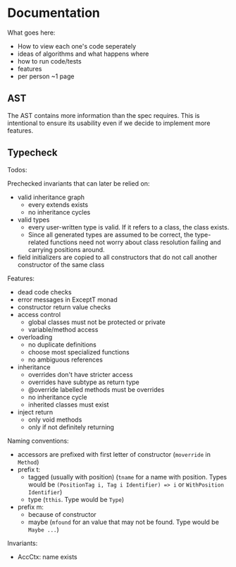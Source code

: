 # Documentation

What goes here:

- How to view each one's code seperately
- ideas of algorithms and what happens where
- how to run code/tests
- features
- per person ~1 page

## AST

The AST contains more information than the spec requires.
This is intentional to ensure its usability even if we decide to implement more features.

## Typecheck

Todos:

Prechecked invariants that can later be relied on:

- valid inheritance graph
  - every extends exists
  - no inheritance cycles
- valid types
  - every user-written type is valid. If it refers to a class, the class exists.
  - Since all generated types are assumed to be correct, the type-related functions need not worry about class resolution failing and carrying positions around.
- field initializers are copied to all constructors that do not call another constructor of the same class

Features:

- dead code checks
- error messages in ExceptT monad
- constructor return value checks
- access control
  - global classes must not be protected or private
  - variable/method access
- overloading
  - no duplicate definitions
  - choose most specialized functions
  - no ambiguous references
- inheritance
  - overrides don't have stricter access
  - overrides have subtype as return type
  - @override labelled methods must be overrides
  - no inheritance cycle
  - inherited classes must exist
- inject return
  - only void methods
  - only if not definitely returning

Naming conventions:

- accessors are prefixed with first letter of constructor (`moverride` in `Method`)
- prefix t:
  - tagged (usually with position) (`tname` for a name with position. Types would be `(PositionTag i, Tag i Identifier) => i` or `WithPosition Identifier`)
  - type (`tthis`. Type would be `Type`)
- prefix m:
  - because of constructor
  - maybe (`mfound` for an value that may not be found. Type would be `Maybe ...`)

Invariants:

- AccCtx: name exists
